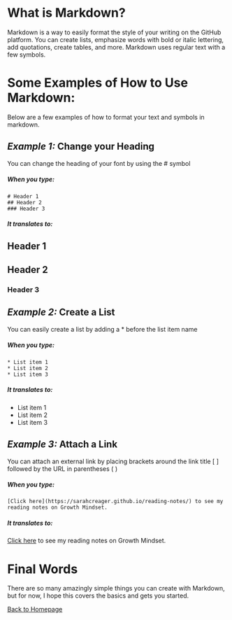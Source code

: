 # What is Markdown?

Markdown is a way to easily format the style of your writing on the GitHub platform. You can create lists, emphasize words with bold or italic lettering, add quotations, create tables, and more. Markdown uses regular text with a few symbols. 

# Some Examples of How to Use Markdown:

Below are a few examples of how to format your text and symbols in markdown. 

## *Example 1:* Change your Heading

You can change the heading of your font by using the # symbol

##### When you type:

```
# Header 1
## Header 2
### Header 3
```
##### It translates to:

## Header 1
## Header 2
### Header 3



## *Example 2:* Create a List

You can easily create a list by adding a * before the list item name   

##### When you type:

```
* List item 1
* List item 2
* List item 3
```
##### It translates to:

*  List item 1
*  List item 2
*  List item 3


## *Example 3:* Attach a Link

You can attach an external link by placing brackets around the link title [ ] followed by the URL in parentheses ( ) 


##### When you type:

```
[Click here](https://sarahcreager.github.io/reading-notes/) to see my reading notes on Growth Mindset. 
```
##### It translates to:

[Click here](https://sarahcreager.github.io/reading-notes/) to see my reading notes on Growth Mindset. 


# Final Words
There are so many amazingly simple things you can create with Markdown, but for now, I hope this covers the basics and gets you started. 

[Back to Homepage](../README.md)
